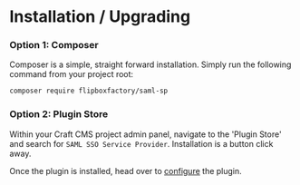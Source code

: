 # Installation / Upgrading

### Option 1: Composer
Composer is a simple, straight forward installation.  Simply run the following command from your project root:

```bash
composer require flipboxfactory/saml-sp
```

### Option 2: Plugin Store
Within your Craft CMS project admin panel, navigate to the 'Plugin Store' and search for `SAML SSO Service Provider`.  Installation is a button click away.


Once the plugin is installed, head over to [configure](/configure/) the plugin.
